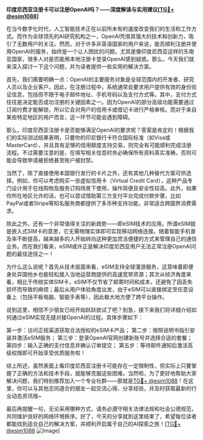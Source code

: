 **印度尼西亚注册卡可以注册OpenAI吗？——深度解读与实用建议[[TG💪+ @esim1088](https://t.me/s/esim1088)]**

在当今数字化时代，人工智能技术正在以前所未有的速度改变我们的生活和工作方式。而作为全球领先的AI研究机构之一，OpenAI凭借其强大的技术和创新力，吸引了无数用户的关注。然而，对于许多非英语国家的用户来说，能否顺利注册并使用OpenAI的服务，始终是一个让人困扰的问题。尤其是像印度尼西亚这样的东南亚国家，很多人对是否能用本地注册卡登录OpenAI感到疑惑。那么，今天我们就来深入探讨一下这个问题，并为读者提供一些实用的解决方案。

首先，我们需要明确一点：OpenAI的主要服务对象是全球范围内的开发者、研究人员以及企业客户。因此，在注册过程中，系统通常会要求用户提供有效的身份验证信息，包括但不限于电子邮件地址、手机号码以及支付方式等。其中，支付方式往往是决定能否成功注册的关键因素之一。因为OpenAI的部分高级功能需要通过订阅付费才能解锁，所以它会对用户的信用卡或借记卡进行严格审核。而对于来自某些特定地区的用户而言，这一环节可能会遇到障碍。

那么，印度尼西亚注册卡是否能够满足OpenAI的要求呢？答案是肯定的！根据我们的实际测试结果表明，只要你的印尼银行卡符合国际标准（如Visa或MasterCard），并且具有足够的信用额度支持交易，则完全有可能顺利完成注册流程。不过需要注意的是，在填写相关信息时务必确保所有资料真实准确，否则可能会导致申请被拒绝甚至账户被封禁。

当然了，除了直接使用本国银行发行的卡片之外，还有其他几种替代方案可供选择。例如，你可以考虑购买一张虚拟信用卡（Virtual Credit Card），这种产品专门设计用于在线购物及服务订购场景下使用，操作简便且安全性较高。此外，如果你所在地区允许的话，也可以尝试借助第三方支付平台完成付款步骤，比如PayPal或者Stripe等知名服务商都提供了多币种支持功能，非常适合跨国界消费需求。

除此之外，还有一个非常值得关注的新趋势——即eSIM技术的应用。所谓eSIM就是嵌入式SIM卡的意思，它无需物理实体即可实现移动网络连接。随着智能手机普及率不断提高，越来越多的人开始转向这种更加灵活便捷的方式来管理自己的通信业务。而在我们看来，eSIM或许正是解决印度尼西亚用户无法正常注册OpenAI问题的最佳途径之一！

为什么这么说呢？首先从技术层面来看，eSIM支持全球漫游服务，这意味着即便身处异国他乡也能轻松接入当地运营商提供的高速宽带资源；其次从经济角度来看，相比于传统实体SIM卡，eSIM不仅节省了邮寄时间和成本，还避免了因丢失损坏而导致的麻烦；最后从用户体验角度出发，由于eSIM可以直接绑定至任意设备上（包括平板电脑、智能手表等），因此极大地方便了跨平台操作。

说到这里，相信不少朋友已经开始跃跃欲试了吧？别急，接下来我们将详细介绍如何通过eSIM实现无缝对接OpenAI的过程。具体步骤如下：

第一步：访问正规渠道获取合法授权的eSIM卡产品；
第二步：按照说明书指引安装并激活eSIM服务；
第三步：登录OpenAI官网创建新账号并选择合适的套餐；
第四步：输入正确的支付信息并确认订单提交；
第五步：等待邮件通知后激活高级权限即可开始享受优质服务啦！

综上所述，虽然表面上看印度尼西亚注册卡可能存在一定限制性，但实际上只要掌握了正确的方法和技术手段，就能够克服这些困难。当然啦，为了更好地帮助大家解决问题，我们特别推荐加入一个专业社群——那就是[TG💪+ @esim1088](https://t.me/s/esim1088)！在这里，你可以与其他志同道合的朋友一起交流心得、分享经验，并及时获取最新的行业动态资讯哦~

最后再提醒一句，无论采用哪种方式，请务必遵守相关法律法规和社会公德规范，共同维护良好的网络环境秩序。好了，今天的分享就到这里结束了，希望每位读者都能找到适合自己的解决方案，并顺利开启属于自己的AI探索之旅！[[TG💪+ @esim1088](https://t.me/s/esim1088) ![Image](https://i.postimg.cc/4NQfJmqS/Snipaste-2025-05-13-00-14-12.png)]